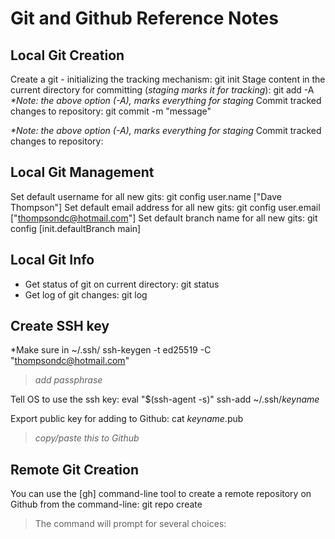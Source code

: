 # Git and Github Reference Notes #

## Local Git Creation ##
Create a git - initializing the tracking mechanism:
    git init
Stage content in the current directory for committing (*staging marks it for tracking*):
    git add -A
*\*Note: the above option (-A), marks everything for staging*
Commit tracked changes to repository:
    git commit -m "message"

*\*Note: the above option (-A), marks everything for staging*
Commit tracked changes to repository:

## Local Git Management ##
Set default username for all new gits:
    git config user.name ["Dave Thompson"]
Set default email address for all new gits:
    git config user.email ["thompsondc@hotmail.com"]
Set default branch name for all new gits:
    git config [init.defaultBranch main]

## Local Git Info ##
- Get status of git on current directory:
    git status
- Get log of git changes:
    git log

## Create SSH key ##
*Make sure in ~/.ssh/
	ssh-keygen -t ed25519 -C "thompsondc@hotmail.com"
> *add passphrase*

Tell OS to use the ssh key:
	eval "$(ssh-agent -s)"
	ssh-add ~/.ssh/*keyname*

Export public key for adding to Github:
	cat *keyname*.pub
> *copy/paste this to Github*

## Remote Git Creation ##
You can use the [gh] command-line tool to create a remote repository on Github from the command-line:
    git repo create
> The command will prompt for several choices:
